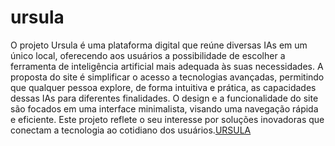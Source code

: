 # ursula
 O projeto Ursula é uma plataforma digital que reúne diversas IAs em um único local, oferecendo aos usuários a possibilidade de escolher a ferramenta de inteligência artificial mais adequada às suas necessidades. A proposta do site é simplificar o acesso a tecnologias avançadas, permitindo que qualquer pessoa explore, de forma intuitiva e prática, as capacidades dessas IAs para diferentes finalidades. O design e a funcionalidade do site são focados em uma interface minimalista, visando uma navegação rápida e eficiente. Este projeto reflete o seu interesse por soluções inovadoras que conectam a tecnologia ao cotidiano dos usuários.<a href="https://guilhermeweb3225.github.io/ursula/ursulaPG.html">URSULA</a>
